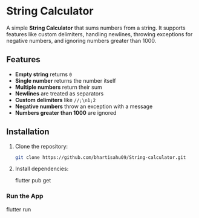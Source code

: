 # String Calculator

A simple **String Calculator** that sums numbers from a string. It supports features like custom delimiters, handling newlines, throwing exceptions for negative numbers, and ignoring numbers greater than 1000.

## Features

- **Empty string** returns `0`
- **Single number** returns the number itself
- **Multiple numbers** return their sum
- **Newlines** are treated as separators
- **Custom delimiters** like `//;\n1;2`
- **Negative numbers** throw an exception with a message
- **Numbers greater than 1000** are ignored

## Installation

1. Clone the repository:

   ```bash
   git clone https://github.com/bhartisahu09/String-calculator.git

2. Install dependencies:

   flutter pub get

### Run the App
      
   flutter run



